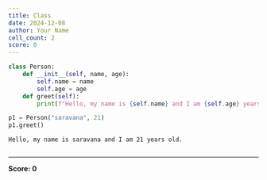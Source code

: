 ```yaml
---
title: Class
date: 2024-12-08
author: Your Name
cell_count: 2
score: 0
---
```


```python
class Person:
    def __init__(self, name, age):
        self.name = name
        self.age = age
    def greet(self):
        print(f"Hello, my name is {self.name} and I am {self.age} years old.")

p1 = Person("saravana", 21)
p1.greet()
```

    Hello, my name is saravana and I am 21 years old.



```python

```


---
**Score: 0**
